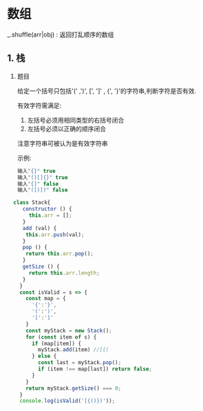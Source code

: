 # 数组

_.shuffle(arr|obj) : 返回打乱顺序的数组 

## 1. 栈

1. 题目

   给定一个括号只包括'(' ,')', [', ']' , {', '}'的字符串,判断字符是否有效.

   有效字符需满足:

   1. 左括号必须用相同类型的右括号闭合
   2. 左括号必须以正确的顺序闭合

   注意字符串可被认为是有效字符串

   示例:

   ```js
   输入"{}" true
   输入"()[]{}" true
   输入"{]" false
   输入"([)])" false
   ```

   

```js
  class Stack{
     constructor () {
       this.arr = [];
     }
     add (val) {
      this.arr.push(val);
     }
     pop () {
      return this.arr.pop();
     }
     getSize () {
       return this.arr.length;
     }
    }
    const isValid = s => {
      const map = {
        '{':'}',
        '(':')',
        '[':']'
      }
      const myStack = new Stack();
      for (const item of s) {
        if (map[item]) {
          myStack.add(item) //[{(
        } else {
          const last = myStack.pop();
          if (item !== map[last]) return false; 
        }
      }
      return myStack.getSize() === 0;
    }
    console.log(isValid('[{()})'));
```

